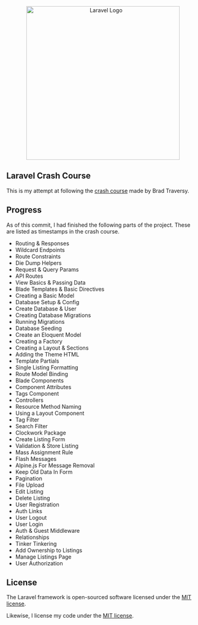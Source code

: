 <p align="center"><a href="https://laravel.com" target="_blank"><img src="https://raw.githubusercontent.com/laravel/art/master/logo-lockup/5%20SVG/2%20CMYK/1%20Full%20Color/laravel-logolockup-cmyk-red.svg" width="400" alt="Laravel Logo"></a></p>

## Laravel Crash Course

This is my attempt at following the [crash course](https://www.youtube.com/watch?v=MYyJ4PuL4pY) made by Brad Traversy.

## Progress

As of this commit, I had finished the following parts of the project. These are listed as timestamps in the crash course.

- Routing & Responses
- Wildcard Endpoints
- Route Constraints
- Die Dump Helpers
- Request & Query Params
- API Routes
- View Basics & Passing Data
- Blade Templates & Basic Directives
- Creating a Basic Model
- Database Setup & Config
- Create Database & User
- Creating Database Migrations
- Running Migrations
- Database Seeding
- Create an Eloquent Model
- Creating a Factory
- Creating a Layout & Sections
- Adding the Theme HTML
- Template Partials
- Single Listing Formatting
- Route Model Binding
- Blade Components
- Component Attributes
- Tags Component
- Controllers
- Resource Method Naming
- Using a Layout Component
- Tag Filter
- Search Filter
- Clockwork Package
- Create Listing Form
- Validation & Store Listing
- Mass Assignment Rule
- Flash Messages
- Alpine.js For Message Removal
- Keep Old Data In Form
- Pagination
- File Upload
- Edit Listing
- Delete Listing
- User Registration
- Auth Links
- User Logout
- User Login
- Auth & Guest Middleware
- Relationships
- Tinker Tinkering
- Add Ownership to Listings
- Manage Listings Page
- User Authorization

## License

The Laravel framework is open-sourced software licensed under the [MIT license](https://opensource.org/licenses/MIT).

Likewise, I license my code under the [MIT license](https://opensource.org/licenses/MIT).
